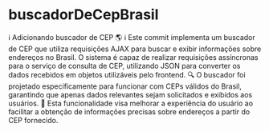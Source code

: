 # buscadorDeCepBrasil
 ℹ️ Adicionando buscador de CEP 🌎  ℹ️ Este commit implementa um buscador de CEP que utiliza requisições AJAX para buscar e exibir informações sobre endereços no Brasil. O sistema é capaz de realizar requisições assíncronas para o serviço de consulta de CEP, utilizando JSON para converter os dados recebidos em objetos utilizáveis pelo frontend.  🔍 O buscador foi projetado especificamente para funcionar com CEPs válidos do Brasil, garantindo que apenas dados relevantes sejam solicitados e exibidos aos usuários.  🚀 Esta funcionalidade visa melhorar a experiência do usuário ao facilitar a obtenção de informações precisas sobre endereços a partir do CEP fornecido.
